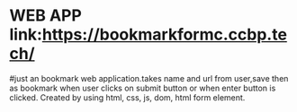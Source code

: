# WEB APP link:https://bookmarkformc.ccbp.tech/
#just an bookmark web application.takes name and url from user,save then as bookmark when user clicks on submit button or when enter button is clicked.
Created by using html, css, js, dom, html form element.
